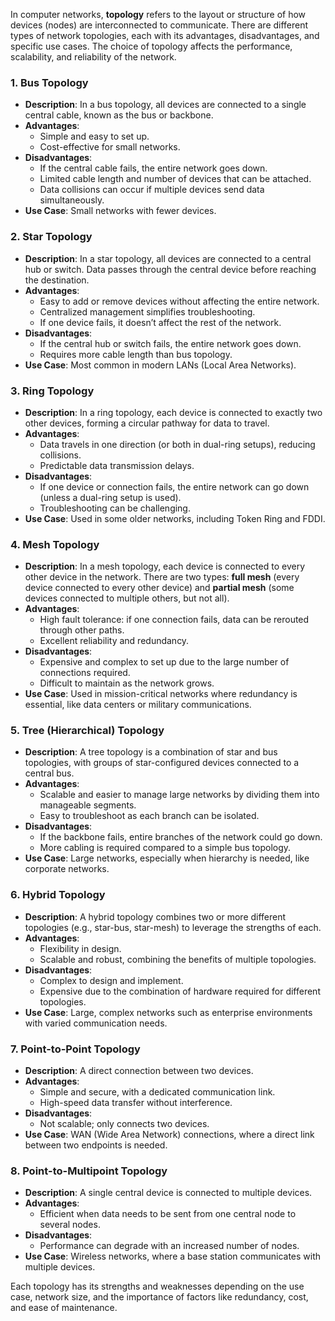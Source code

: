 In computer networks, **topology** refers to the layout or structure of how devices (nodes) are interconnected to communicate. There are different types of network topologies, each with its advantages, disadvantages, and specific use cases. The choice of topology affects the performance, scalability, and reliability of the network.

### 1. **Bus Topology**
- **Description**: In a bus topology, all devices are connected to a single central cable, known as the bus or backbone.
- **Advantages**:
  - Simple and easy to set up.
  - Cost-effective for small networks.
- **Disadvantages**:
  - If the central cable fails, the entire network goes down.
  - Limited cable length and number of devices that can be attached.
  - Data collisions can occur if multiple devices send data simultaneously.
- **Use Case**: Small networks with fewer devices.

### 2. **Star Topology**
- **Description**: In a star topology, all devices are connected to a central hub or switch. Data passes through the central device before reaching the destination.
- **Advantages**:
  - Easy to add or remove devices without affecting the entire network.
  - Centralized management simplifies troubleshooting.
  - If one device fails, it doesn’t affect the rest of the network.
- **Disadvantages**:
  - If the central hub or switch fails, the entire network goes down.
  - Requires more cable length than bus topology.
- **Use Case**: Most common in modern LANs (Local Area Networks).

### 3. **Ring Topology**
- **Description**: In a ring topology, each device is connected to exactly two other devices, forming a circular pathway for data to travel.
- **Advantages**:
  - Data travels in one direction (or both in dual-ring setups), reducing collisions.
  - Predictable data transmission delays.
- **Disadvantages**:
  - If one device or connection fails, the entire network can go down (unless a dual-ring setup is used).
  - Troubleshooting can be challenging.
- **Use Case**: Used in some older networks, including Token Ring and FDDI.

### 4. **Mesh Topology**
- **Description**: In a mesh topology, each device is connected to every other device in the network. There are two types: **full mesh** (every device connected to every other device) and **partial mesh** (some devices connected to multiple others, but not all).
- **Advantages**:
  - High fault tolerance: if one connection fails, data can be rerouted through other paths.
  - Excellent reliability and redundancy.
- **Disadvantages**:
  - Expensive and complex to set up due to the large number of connections required.
  - Difficult to maintain as the network grows.
- **Use Case**: Used in mission-critical networks where redundancy is essential, like data centers or military communications.

### 5. **Tree (Hierarchical) Topology**
- **Description**: A tree topology is a combination of star and bus topologies, with groups of star-configured devices connected to a central bus.
- **Advantages**:
  - Scalable and easier to manage large networks by dividing them into manageable segments.
  - Easy to troubleshoot as each branch can be isolated.
- **Disadvantages**:
  - If the backbone fails, entire branches of the network could go down.
  - More cabling is required compared to a simple bus topology.
- **Use Case**: Large networks, especially when hierarchy is needed, like corporate networks.

### 6. **Hybrid Topology**
- **Description**: A hybrid topology combines two or more different topologies (e.g., star-bus, star-mesh) to leverage the strengths of each.
- **Advantages**:
  - Flexibility in design.
  - Scalable and robust, combining the benefits of multiple topologies.
- **Disadvantages**:
  - Complex to design and implement.
  - Expensive due to the combination of hardware required for different topologies.
- **Use Case**: Large, complex networks such as enterprise environments with varied communication needs.

### 7. **Point-to-Point Topology**
- **Description**: A direct connection between two devices.
- **Advantages**:
  - Simple and secure, with a dedicated communication link.
  - High-speed data transfer without interference.
- **Disadvantages**:
  - Not scalable; only connects two devices.
- **Use Case**: WAN (Wide Area Network) connections, where a direct link between two endpoints is needed.

### 8. **Point-to-Multipoint Topology**
- **Description**: A single central device is connected to multiple devices.
- **Advantages**:
  - Efficient when data needs to be sent from one central node to several nodes.
- **Disadvantages**:
  - Performance can degrade with an increased number of nodes.
- **Use Case**: Wireless networks, where a base station communicates with multiple devices.

Each topology has its strengths and weaknesses depending on the use case, network size, and the importance of factors like redundancy, cost, and ease of maintenance.
